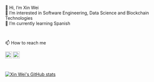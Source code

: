 👋 Hi, I’m Xin Wei  
👀 I’m interested in Software Engineering, Data Science and Blockchain Technologies  
🌱 I’m currently learning Spanish  
<!---
- 💞️ I’m looking to collaborate on ...
--->

<br />

📫 How to reach me

[<img align="left" alt="codeSTACKr | LinkedIn" width="22px" src="https://cdn.jsdelivr.net/npm/simple-icons@v3/icons/linkedin.svg" />][linkedin]
[<img align="left" alt="codeSTACKr | LinkedIn" width="22px" src="https://cdn.jsdelivr.net/npm/simple-icons@v6/icons/gmail.svg" />](mailto:xinweitg@gmail.com) 

[linkedin]: https://www.linkedin.com/in/xinweit/

<!-- <img height="32" width="32" src="https://cdn.jsdelivr.net/npm/simple-icons@v6/icons/simpleicons.svg" />
<img height="32" width="32" src="https://unpkg.com/simple-icons@v6/icons/simpleicons.svg" /> -->

<!-- [Contact Us](mailto:admin@cloudhadoop.com)   -->

<br>
<br>
<br>

[![Xin Wei's GitHub stats](https://github-readme-stats.vercel.app/api?username=xinweit)](https://github.com/xinweit/github-readme-stats)


<!---
xinweit/xinweit is a ✨ special ✨ repository because its `README.md` (this file) appears on your GitHub profile.
You can click the Preview link to take a look at your changes.
--->
